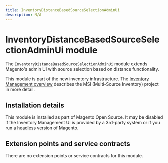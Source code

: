 ```yaml
---
title: InventoryDistanceBasedSourceSelectionAdminUi
description: N/A
---
```


# InventoryDistanceBasedSourceSelectionAdminUi module

The `InventoryDistanceBasedSourceSelectionAdminUi` module extends Magento's admin UI with source selection based on distance functionality.

This module is part of the new inventory infrastructure. The
[Inventory Management overview](https://developer.adobe.com/commerce/webapi/rest/inventory/index.html)
describes the MSI (Multi-Source Inventory) project in more detail.

## Installation details

This module is installed as part of Magento Open Source. It may be disabled if the Inventory Management UI
is provided by a 3rd-party system or if you run a headless version of Magento.

## Extension points and service contracts

There are no extension points or service contracts for this module.
